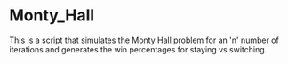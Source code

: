 # Monty_Hall
This is a script that simulates the Monty Hall problem for an 'n' number of iterations and generates the win percentages for staying vs switching.
